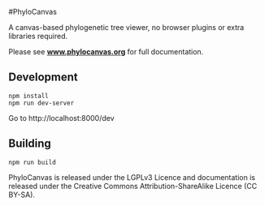 #PhyloCanvas

A canvas-based phylogenetic tree viewer, no browser plugins or extra libraries required.

Please see **www.phylocanvas.org** for full documentation.

## Development
```
npm install
npm run dev-server
```
Go to http://localhost:8000/dev

## Building
```
npm run build
```

PhyloCanvas is released under the LGPLv3 Licence and documentation is released under the Creative Commons Attribution-ShareAlike Licence (CC BY-SA).
